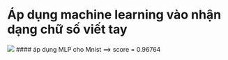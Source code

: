 # Áp dụng machine learning vào nhận dạng chữ số viết tay
<img src="https://i.imgur.com/8QuOnWU.png">
#### áp dụng MLP cho Mnist ==> score = 0.96764
